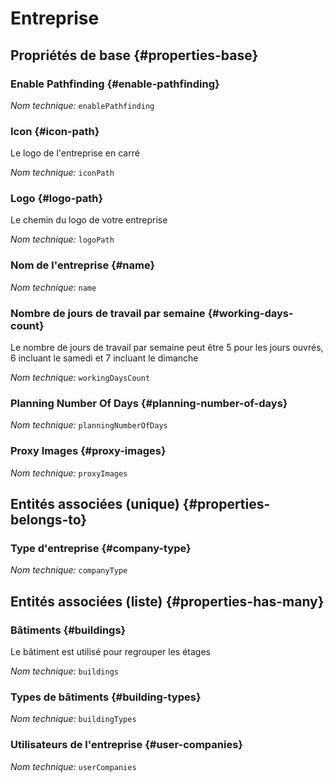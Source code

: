 # Entreprise
<!--- THIS FILE IS GENERATED PLEASE DO NOT EDIT IT DIRECTLY --->



<OH code="company"/>


## Propriétés de base {#properties-base}

### Enable Pathfinding {#enable-pathfinding}



*Nom technique:* ```enablePathfinding```
<PH code="company:enablePathfinding"/>

### Icon {#icon-path}

Le logo de l'entreprise en carré

*Nom technique:* ```iconPath```
<PH code="company:iconPath"/>

### Logo {#logo-path}

Le chemin du logo de votre entreprise

*Nom technique:* ```logoPath```
<PH code="company:logoPath"/>

### Nom de l'entreprise {#name}



*Nom technique:* ```name```
<PH code="company:name"/>

### Nombre de jours de travail par semaine {#working-days-count}

Le nombre de jours de travail par semaine peut être 5 pour les jours ouvrés, 6 incluant le samedi et 7 incluant le dimanche

*Nom technique:* ```workingDaysCount```
<PH code="company:workingDaysCount"/>

### Planning Number Of Days {#planning-number-of-days}



*Nom technique:* ```planningNumberOfDays```
<PH code="company:planningNumberOfDays"/>

### Proxy Images {#proxy-images}



*Nom technique:* ```proxyImages```
<PH code="company:proxyImages"/>


## Entités associées (unique) {#properties-belongs-to}

### Type d'entreprise {#company-type}



*Nom technique:* ```companyType```
<PH code="company:companyType"/>


## Entités associées (liste) {#properties-has-many}

### Bâtiments {#buildings}

Le bâtiment est utilisé pour regrouper les étages

*Nom technique:* ```buildings```
<PH code="company:buildings"/>

### Types de bâtiments {#building-types}



*Nom technique:* ```buildingTypes```
<PH code="company:buildingTypes"/>

### Utilisateurs de l'entreprise {#user-companies}



*Nom technique:* ```userCompanies```
<PH code="company:userCompanies"/>




